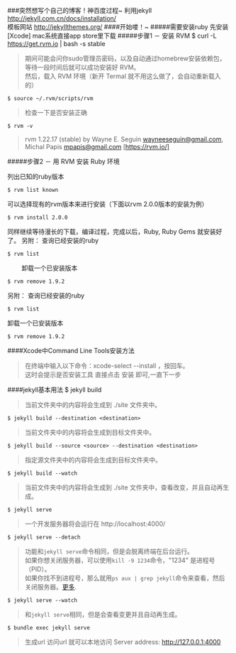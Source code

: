 ###突然想写个自己的博客！神百度过程~
 利用jekyll    http://jekyll.com.cn/docs/installation/ </br>
 模板网站       http://jekyllthemes.org/
####开始喽！~
#####需要安装ruby
先安装 [Xcode]  mac系统直接app store里下载
#####步骤1 － 安装 RVM
	$ curl -L https://get.rvm.io | bash -s stable
>期间可能会问你sudo管理员密码，以及自动通过homebrew安装依赖包，等待一段时间后就可以成功安装好 RVM。</br>
然后，载入 RVM 环境（新开 Termal 就不用这么做了，会自动重新载入的）</br>

	$ source ~/.rvm/scripts/rvm
>检查一下是否安装正确

	$ rvm -v
>rvm 1.22.17 (stable) by Wayne E. Seguin <wayneeseguin@gmail.com>, Michal Papis <mpapis@gmail.com> [https://rvm.io/]

#####步骤2 － 用 RVM 安装 Ruby 环境
  
列出已知的ruby版本</br>

	$ rvm list known
 
可以选择现有的rvm版本来进行安装（下面以rvm 2.0.0版本的安装为例）
 
	$ rvm install 2.0.0
	
同样继续等待漫长的下载，编译过程，完成以后，Ruby, Ruby Gems 就安装好了。
另附：
查询已经安装的ruby

	$ rvm list
　　
卸载一个已安装版本 

	$ rvm remove 1.9.2
      
另附：
查询已经安装的ruby

	$ rvm list

卸载一个已安装版本 

	$ rvm remove 1.9.2
	
####Xcode中Command Line Tools安装方法
>在终端中输入以下命令：xcode-select --install  ，按回车。</br>
>这时会提示是否安装工具 直接点击 安装 即可,一直下一步

####jekyll基本用法
	$ jekyll build
>当前文件夹中的内容将会生成到 ./site 文件夹中。

	$ jekyll build --destination <destination>
> 当前文件夹中的内容将会生成到目标文件夹<destination>中。

	$ jekyll build --source <source> --destination <destination>
> 指定源文件夹<source>中的内容将会生成到目标文件夹<destination>中。

	$ jekyll build --watch
> 当前文件夹中的内容将会生成到 ./site 文件夹中，查看改变，并且自动再生成。

	$ jekyll serve
> 一个开发服务器将会运行在 http://localhost:4000/

	$ jekyll serve --detach
> 功能和`jekyll serve`命令相同，但是会脱离终端在后台运行。</br>
> 如果你想关闭服务器，可以使用`kill -9 1234`命令，"1234" 是进程号（PID）。</br>
> 如果你找不到进程号，那么就用`ps aux | grep jekyll`命令来查看，然后关闭服务器。[更多](http://unixhelp.ed.ac.uk/shell/jobz5.html).

	$ jekyll serve --watch
> 和`jekyll serve`相同，但是会查看变更并且自动再生成。

    $ bundle exec jekyll serve
>生成url 访问url 就可以本地访问 Server address: http://127.0.0.1:4000